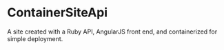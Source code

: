 ContainerSiteApi
================

A site created with a Ruby API, AngularJS front end, and containerized for simple deployment.
